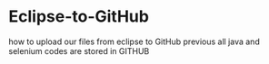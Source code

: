 # Eclipse-to-GitHub
how to upload our files from eclipse to GitHub
previous all java and selenium codes are stored in GITHUB
